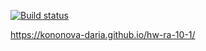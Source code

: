 [![Build status](https://ci.appveyor.com/api/projects/status/7iu0pu899hkgyjl3?svg=true)](https://ci.appveyor.com/project/kononova-daria/hw-ra-10-1)

https://kononova-daria.github.io/hw-ra-10-1/